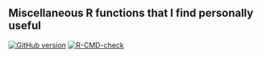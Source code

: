 ## Miscellaneous R functions that I find personally useful

<!-- badges: start -->
[![GitHub version](https://img.shields.io/static/v1?label=GitHub&message=2.7.2&color=blue&logo=github)](https://github.com/pbreheny/breheny)
[![R-CMD-check](https://github.com/pbreheny/breheny/workflows/R-CMD-check/badge.svg)](https://github.com/pbreheny/breheny/actions)
<!-- badges: end -->

